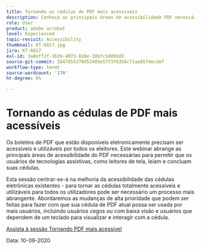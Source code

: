 ```yaml
---
title: Tornando as cédulas de PDF mais acessíveis
description: Conheça as principais áreas de acessibilidade PDF necessárias para permitir que os usuários de tecnologias assistivas, como leitores de tela, leiam e concluam suas cédulas
role: User
product: adobe acrobat
level: Experienced
topic-revisit: Accessibility
thumbnail: KT-6817.jpg
jira: KT-6817
exl-id: 3a8eff2f-1b39-4073-828e-18bfc5d89dd3
source-git-commit: 2b47655370d52405e5773f0358c71aa65fdecdef
workflow-type: tm+mt
source-wordcount: '170'
ht-degree: 0%

---
```


# Tornando as cédulas de PDF mais acessíveis

Os boletins de PDF que estão disponíveis eletronicamente precisam ser acessíveis e utilizáveis por todos os eleitores. Este webinar abrange as principais áreas de acessibilidade do PDF necessárias para permitir que os usuários de tecnologias assistivas, como leitores de tela, leiam e concluam suas cédulas.

Esta sessão centrar-se-á na melhoria da acessibilidade das cédulas eletrônicas existentes - para tornar as cédulas totalmente acessíveis e utilizáveis para todos os utilizadores pode ser necessário um processo mais abrangente. Abordaremos as mudanças de alta prioridade que podem ser feitas para fazer com que sua cédula de PDF atual possa ser usada por mais usuários, incluindo usuários cegos ou com baixa visão e usuários que dependem de um teclado para visualizar e interagir com a cédula.

[Assista à sessão Tornando PDF mais acessível](https://event.on24.com/wcc/r/2620020/599427B9BC7DA6BB34A4D46EB0EB1F63)

Data: 10-09-2020